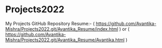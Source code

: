 # Projects2022
My Projects GitHub Repository
Resume:- 
( https://github.com/Avantika-Mishra/Projects2022.git/Avantika_Resume/index.html )
or
( https://github.com/Avantika-Mishra/Projects2022.git/Avantika_Resume/Avantika.html )
